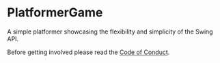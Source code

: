 # PlatformerGame
A simple platformer showcasing the flexibility and simplicity of the Swing API.

Before getting involved please read the [Code of Conduct](https://github.com/Helen0903/PlatformerGame/blob/master/CODE_OF_CONDUCT.md).
